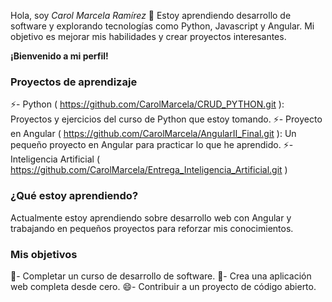 Hola, soy *Carol Marcela Ramírez* 👋
Estoy aprendiendo desarrollo de software y explorando tecnologías como Python, Javascript y Angular. Mi objetivo es mejorar mis habilidades y crear proyectos interesantes.

**¡Bienvenido a mi perfil!**

### **Proyectos de aprendizaje**
⚡- Python ( https://github.com/CarolMarcela/CRUD_PYTHON.git ): Proyectos y ejercicios del curso de Python que estoy tomando.
⚡- Proyecto en Angular ( https://github.com/CarolMarcela/AngularII_Final.git ): Un pequeño proyecto en Angular para practicar lo que he aprendido.
⚡- Inteligencia Artificial ( https://github.com/CarolMarcela/Entrega_Inteligencia_Artificial.git )

### **¿Qué estoy aprendiendo?**
Actualmente estoy aprendiendo sobre desarrollo web con Angular y trabajando en pequeños proyectos para reforzar mis conocimientos.

### **Mis objetivos**
🤔- Completar un curso de desarrollo de software.
💬- Crea una aplicación web completa desde cero.
😄- Contribuir a un proyecto de código abierto.








